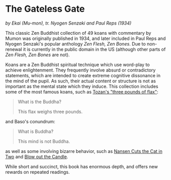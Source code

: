 # The Gateless Gate
_by Ekai (Mu-mon), tr. Nyogen Senzaki and Paul Reps (1934)_

This classic Zen Buddhist collection of 49 koans with commentary by Mumon
was originally published in 1934, and later included in Paul Reps and
Nyogen Senzaki's popular anthology _Zen Flesh, Zen Bones_. Due to non-renewal
it is currently in the public domain in the US (although other parts of _Zen Flesh, Zen Bones_ are not).

Koans are a Zen Buddhist spiritual technique which use word-play to achieve enlightenment.
They frequently involve absurd or contradictory statements, which are intended
to create extreme cognitive dissonance in the mind of the pupil. As such,
their actual content or structure is not as important as the mental state which
they induce. This collection includes some of the most famous koans, such as
[Tozan's "three pounds of flax"](./18_tozans_three_pounds.md):

> What is the Buddha?
>
> This flax weighs three pounds.

and Baso's conundrum:

> What is Buddha?
>
> This mind is not Buddha.

as well as some involving bizarre behavior, such as
[Nansen Cuts the Cat in Two](./14_nansen_cuts_the_cat_in_two.md)
and
[Blow out the Candle](./27_blow_out_the_candle.md).

While short and succinct, this book has enormous depth, and offers new rewards on repeated readings.
